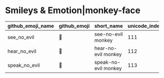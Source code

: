 # Smileys & Emotion|monkey-face

|github_emoji_name|github_emoji|short_name|unicode_index|
|---|---|---|---|
|see_no_evil|:see_no_evil:|see-no-evil monkey|111|
|hear_no_evil|:hear_no_evil:|hear-no-evil monkey|112|
|speak_no_evil|:speak_no_evil:|speak-no-evil monkey|113|
